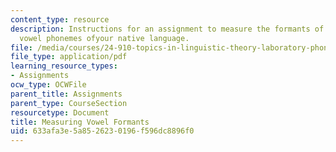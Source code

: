 ```yaml
---
content_type: resource
description: Instructions for an assignment to measure the formants of the stressed
  vowel phonemes ofyour native language.
file: /media/courses/24-910-topics-in-linguistic-theory-laboratory-phonology-spring-2007/633afa3e5a8526230196f596dc8896f0_vowel_formants.pdf
file_type: application/pdf
learning_resource_types:
- Assignments
ocw_type: OCWFile
parent_title: Assignments
parent_type: CourseSection
resourcetype: Document
title: Measuring Vowel Formants
uid: 633afa3e-5a85-2623-0196-f596dc8896f0
---
```

